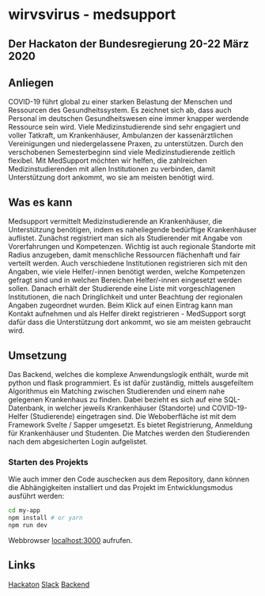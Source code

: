 # wirvsvirus - medsupport

## Der Hackaton der Bundesregierung 20-22 März 2020

## Anliegen

COVID-19 führt global zu einer starken Belastung der Menschen und Ressourcen des Gesundheitssystem. Es zeichnet sich ab, dass auch Personal im deutschen Gesundheitswesen eine immer knapper werdende Ressource sein wird. Viele Medizinstudierende sind sehr engagiert und voller Tatkraft, um Krankenhäuser, Ambulanzen der kassenärztlichen Vereinigungen und niedergelassene Praxen, zu unterstützen. Durch den verschobenen Semesterbeginn sind viele Medizinstudierende zeitlich flexibel. Mit MedSupport möchten wir helfen, die zahlreichen Medizinstudierenden mit allen Institutionen zu verbinden, damit Unterstützung dort ankommt, wo sie am meisten benötigt wird.

## Was es kann

Medsupport vermittelt Medizinstudierende an Krankenhäuser, die Unterstützung benötigen, indem es naheliegende bedürftige Krankenhäuser auflistet. Zunächst registriert man sich als Studierender mit Angabe von Vorerfahrungen und Kompetenzen. Wichtig ist auch regionale Standorte mit Radius anzugeben, damit menschliche Ressourcen flächenhaft und fair verteilt werden. Auch verschiedene Institutionen registrieren sich mit den Angaben, wie viele Helfer/-innen benötigt werden, welche Kompetenzen gefragt sind und in welchen Bereichen Helfer/-innen eingesetzt werden sollen. Danach erhält der Studierende eine Liste mit vorgeschlagenen Institutionen, die nach Dringlichkeit und unter Beachtung der regionalen Angaben zugeordnet wurden. Beim Klick auf einen Eintrag kann man Kontakt aufnehmen und als Helfer direkt registrieren - MedSupport sorgt dafür dass die Unterstützung dort ankommt, wo sie am meisten gebraucht wird.

## Umsetzung

Das Backend, welches die komplexe Anwendungslogik enthält, wurde mit python und flask programmiert. Es ist dafür zuständig, mittels ausgefeiltem Algorithmus ein Matching zwischen Studierenden und einem nahe gelegenen Krankenhaus zu finden. Dabei bezieht es sich auf eine SQL-Datenbank, in welcher jeweils Krankenhäuser (Standorte) und COVID-19-Helfer (Studierende) eingetragen sind. Die Weboberfläche ist mit dem Framework Svelte / Sapper umgesetzt. Es bietet Registrierung, Anmeldung für Krankenhäuser und Studenten. Die Matches werden den Studierenden nach dem abgesicherten Login aufgelistet.

### Starten des Projekts

Wie auch immer den Code auschecken aus dem Repository, dann können die Abhängigkeiten installiert und das Projekt im Entwicklungsmodus  ausführt werden:

```bash
cd my-app
npm install # or yarn
npm run dev
```

Webbrowser [localhost:3000](http://localhost:3000) aufrufen.

## Links
[Hackaton](https://wirvsvirushackathon.devpost.com/)
[Slack](wirvsvirus.slack.com)
[Backend](https://github.com/wirvsvirus-medversorgung/backend)
